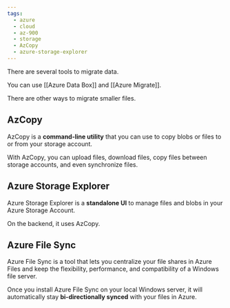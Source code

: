 ```yaml
---
tags:
  - azure
  - cloud
  - az-900
  - storage
  - AzCopy
  - azure-storage-explorer
---
```


There are several tools to migrate data.

You can use [[Azure Data Box]] and [[Azure Migrate]].

There are other ways to migrate smaller files.

## AzCopy

AzCopy is a **command-line utility** that you can use to copy blobs or files to or from your storage account.

With AzCopy, you can upload files, download files, copy files between storage accounts, and even synchronize files.

## Azure Storage Explorer

Azure Storage Explorer is a **standalone UI** to manage files and blobs in your Azure Storage Account.

On the backend, it uses AzCopy.

## Azure File Sync

Azure File Sync is a tool that lets you centralize your file shares in Azure Files and keep the flexibility, performance, and compatibility of a Windows file server.

Once you install Azure File Sync on your local Windows server, it will automatically stay **bi-directionally synced** with your files in Azure.
